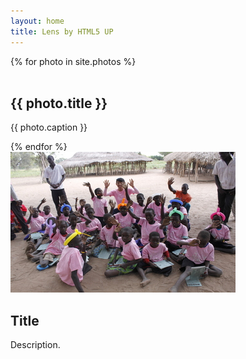 ```yaml
---
layout: home
title: Lens by HTML5 UP
---
```


<!-- Thumbnail -->
<section id="thumbnails">{% for photo in site.photos %}
	<article>
		<a class="thumbnail" href="{{ photo.image }}" data-position="left center"><img src="{{ photo.thumbnail }}" alt="" /></a>
		<h2>{{ photo.title }}</h2>
		<p>{{ photo.caption }}</p>
	</article>
{% endfor %}
				<article>
				<a class="thumbnail" href="assets\images\fulls\13.jpg">
					<img src="assets\images\thumbs\13.jpg" alt="" />
				</a>
				<h2>Title</h2>
				<p>Description.</p>
			</article>
</section>
